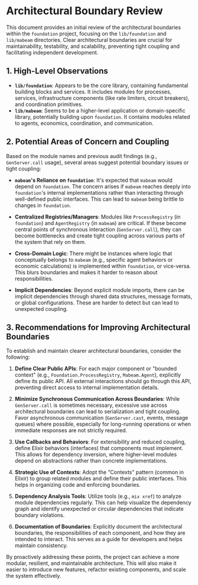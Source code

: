 
# Architectural Boundary Review

This document provides an initial review of the architectural boundaries within the `foundation` project, focusing on the `lib/foundation` and `lib/mabeam` directories. Clear architectural boundaries are crucial for maintainability, testability, and scalability, preventing tight coupling and facilitating independent development.

## 1. High-Level Observations

*   **`lib/foundation`**: Appears to be the core library, containing fundamental building blocks and services. It includes modules for processes, services, infrastructure components (like rate limiters, circuit breakers), and coordination primitives.
*   **`lib/mabeam`**: Seems to be a higher-level application or domain-specific library, potentially building upon `foundation`. It contains modules related to agents, economics, coordination, and communication.

## 2. Potential Areas of Concern and Coupling

Based on the module names and previous audit findings (e.g., `GenServer.call` usage), several areas suggest potential boundary issues or tight coupling:

*   **`mabeam`'s Reliance on `foundation`**: It's expected that `mabeam` would depend on `foundation`. The concern arises if `mabeam` reaches deeply into `foundation`'s internal implementations rather than interacting through well-defined public interfaces. This can lead to `mabeam` being brittle to changes in `foundation`.

*   **Centralized Registries/Managers**: Modules like `ProcessRegistry` (in `foundation`) and `AgentRegistry` (in `mabeam`) are critical. If these become central points of synchronous interaction (`GenServer.call`), they can become bottlenecks and create tight coupling across various parts of the system that rely on them.

*   **Cross-Domain Logic**: There might be instances where logic that conceptually belongs to `mabeam` (e.g., specific agent behaviors or economic calculations) is implemented within `foundation`, or vice-versa. This blurs boundaries and makes it harder to reason about responsibilities.

*   **Implicit Dependencies**: Beyond explicit module imports, there can be implicit dependencies through shared data structures, message formats, or global configurations. These are harder to detect but can lead to unexpected coupling.

## 3. Recommendations for Improving Architectural Boundaries

To establish and maintain clearer architectural boundaries, consider the following:

1.  **Define Clear Public APIs**: For each major component or "bounded context" (e.g., `Foundation.ProcessRegistry`, `Mabeam.Agent`), explicitly define its public API. All external interactions should go through this API, preventing direct access to internal implementation details.

2.  **Minimize Synchronous Communication Across Boundaries**: While `GenServer.call` is sometimes necessary, excessive use across architectural boundaries can lead to serialization and tight coupling. Favor asynchronous communication (`GenServer.cast`, events, message queues) where possible, especially for long-running operations or when immediate responses are not strictly required.

3.  **Use Callbacks and Behaviors**: For extensibility and reduced coupling, define Elixir behaviors (interfaces) that components must implement. This allows for dependency inversion, where higher-level modules depend on abstractions rather than concrete implementations.

4.  **Strategic Use of Contexts**: Adopt the "Contexts" pattern (common in Elixir) to group related modules and define their public interfaces. This helps in organizing code and enforcing boundaries.

5.  **Dependency Analysis Tools**: Utilize tools (e.g., `mix xref`) to analyze module dependencies regularly. This can help visualize the dependency graph and identify unexpected or circular dependencies that indicate boundary violations.

6.  **Documentation of Boundaries**: Explicitly document the architectural boundaries, the responsibilities of each component, and how they are intended to interact. This serves as a guide for developers and helps maintain consistency.

By proactively addressing these points, the project can achieve a more modular, resilient, and maintainable architecture. This will also make it easier to introduce new features, refactor existing components, and scale the system effectively.
